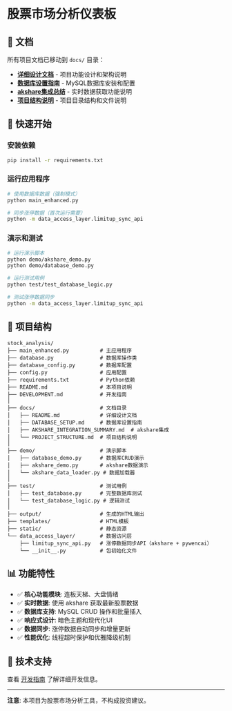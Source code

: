 # 股票市场分析仪表板

## 📖 文档

所有项目文档已移动到 `docs/` 目录：

- **[详细设计文档](docs/README.md)** - 项目功能设计和架构说明
- **[数据库设置指南](docs/DATABASE_SETUP.md)** - MySQL数据库安装和配置
- **[akshare集成总结](docs/AKSHARE_INTEGRATION_SUMMARY.md)** - 实时数据获取功能说明
- **[项目结构说明](docs/PROJECT_STRUCTURE.md)** - 项目目录结构和文件说明

## 🚀 快速开始

### 安装依赖
```bash
pip install -r requirements.txt
```

### 运行应用程序
```bash
# 使用数据库数据（强制模式）
python main_enhanced.py

# 同步涨停数据（首次运行需要）
python -m data_access_layer.limitup_sync_api
```

### 演示和测试
```bash
# 运行演示脚本
python demo/akshare_demo.py
python demo/database_demo.py

# 运行测试用例
python test/test_database_logic.py

# 测试涨停数据同步
python -m data_access_layer.limitup_sync_api
```

## 📁 项目结构

```
stock_analysis/
├── main_enhanced.py          # 主应用程序
├── database.py               # 数据库操作类
├── database_config.py        # 数据库配置
├── config.py                 # 应用配置
├── requirements.txt          # Python依赖
├── README.md                 # 本项目说明
├── DEVELOPMENT.md            # 开发指南
│
├── docs/                     # 文档目录
│   ├── README.md             # 详细设计文档
│   ├── DATABASE_SETUP.md     # 数据库设置指南
│   ├── AKSHARE_INTEGRATION_SUMMARY.md  # akshare集成
│   └── PROJECT_STRUCTURE.md  # 项目结构说明
│
├── demo/                     # 演示脚本
│   ├── database_demo.py      # 数据库CRUD演示
│   ├── akshare_demo.py       # akshare数据演示
│   └── akshare_data_loader.py # 数据加载器
│
├── test/                     # 测试用例
│   ├── test_database.py      # 完整数据库测试
│   └── test_database_logic.py # 逻辑测试
│
├── output/                   # 生成的HTML输出
├── templates/                # HTML模板
├── static/                   # 静态资源
└── data_access_layer/        # 数据访问层
    ├── limitup_sync_api.py   # 涨停数据同步API（akshare + pywencai）
    └── __init__.py           # 包初始化文件
```

## 📊 功能特性

- ✅ **核心功能模块**: 连板天梯、大盘情绪
- ✅ **实时数据**: 使用 akshare 获取最新股票数据
- ✅ **数据库支持**: MySQL CRUD 操作和批量插入
- ✅ **响应式设计**: 暗色主题和现代化UI
- ✅ **数据同步**: 涨停数据自动同步和增量更新
- ✅ **性能优化**: 线程超时保护和优雅降级机制

## 🔧 技术支持

查看 [开发指南](DEVELOPMENT.md) 了解详细开发信息。

---

**注意**: 本项目为股票市场分析工具，不构成投资建议。